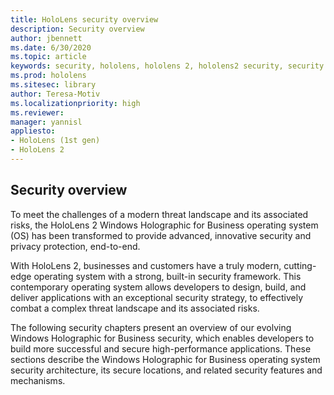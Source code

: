 ```yaml
---
title: HoloLens security overview
description: Security overview
author: jbennett
ms.date: 6/30/2020
ms.topic: article
keywords: security, hololens, hololens 2, hololens2 security, security overview
ms.prod: hololens
ms.sitesec: library
author: Teresa-Motiv
ms.localizationpriority: high
ms.reviewer: 
manager: yannisl
appliesto:
- HoloLens (1st gen)
- HoloLens 2
---
```


## Security overview

To meet the challenges of a modern threat landscape and its associated risks, the HoloLens 2 Windows Holographic for Business operating system (OS) has been transformed to provide advanced, innovative security and privacy protection, end-to-end.

With HoloLens 2, businesses and customers have a truly modern, cutting-edge operating system with a strong, built-in security framework. This contemporary operating system allows developers to design, build, and deliver applications with an exceptional security strategy, to effectively combat a complex threat landscape and its associated risks. 

The following security chapters present an overview of our evolving Windows Holographic for Business security, which enables developers to build more successful and secure high-performance applications. These sections describe the Windows Holographic for Business operating system security architecture, its secure locations, and related security features and mechanisms.
